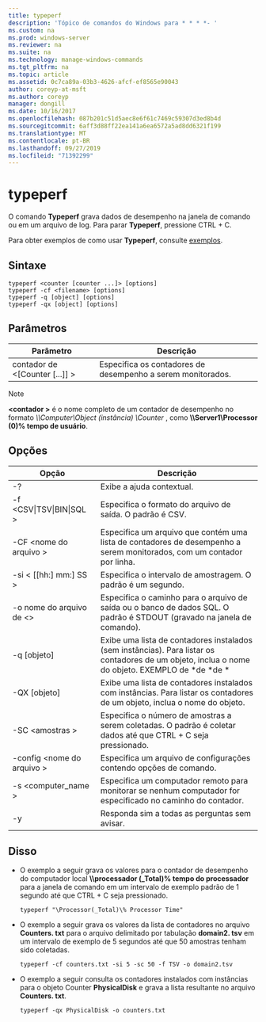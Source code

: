 ```yaml
---
title: typeperf
description: 'Tópico de comandos do Windows para * * * *- '
ms.custom: na
ms.prod: windows-server
ms.reviewer: na
ms.suite: na
ms.technology: manage-windows-commands
ms.tgt_pltfrm: na
ms.topic: article
ms.assetid: 0c7ca89a-03b3-4626-afcf-ef8565e90043
author: coreyp-at-msft
ms.author: coreyp
manager: dongill
ms.date: 10/16/2017
ms.openlocfilehash: 087b201c51d5aec8e6f61c7469c59307d3ed8b4d
ms.sourcegitcommit: 6aff3d88ff22ea141a6ea6572a5ad8dd6321f199
ms.translationtype: MT
ms.contentlocale: pt-BR
ms.lasthandoff: 09/27/2019
ms.locfileid: "71392299"
---
```

# <a name="typeperf"></a>typeperf



O comando **Typeperf** grava dados de desempenho na janela de comando ou em um arquivo de log. Para parar **Typeperf**, pressione CTRL + C.

Para obter exemplos de como usar **Typeperf**, consulte [exemplos](#BKMK_EXAMPLES).

## <a name="syntax"></a>Sintaxe

```
typeperf <counter [counter ...]> [options]
typeperf -cf <filename> [options]
typeperf -q [object] [options]
typeperf -qx [object] [options]
```

## <a name="parameters"></a>Parâmetros

|Parâmetro|Descrição|
|---------|-----------|
|contador de \<[Counter [...]] >|Especifica os contadores de desempenho a serem monitorados.|

> [!NOTE]
> **\<contador >** é o nome completo de um contador de desempenho no formato *\\\\Computer\Object (instância) \Counter* , como **\\\\Server1\Processor (0)\% tempo de usuário**.

## <a name="options"></a>Opções

|                   Opção                   |                                                         Descrição                                                          |
|--------------------------------------------|------------------------------------------------------------------------------------------------------------------------------|
|                     -?                     |                                               Exibe a ajuda contextual.                                               |
| -f \<CSV&verbar;TSV&verbar;BIN&verbar;SQL > |                                    Especifica o formato do arquivo de saída. O padrão é CSV.                                     |
|              -CF \<nome do arquivo >               |              Especifica um arquivo que contém uma lista de contadores de desempenho a serem monitorados, com um contador por linha.               |
|             -si < [[hh:] mm:] SS >             |                                  Especifica o intervalo de amostragem. O padrão é um segundo.                                   |
|               -o nome do arquivo de \<>               |     Especifica o caminho para o arquivo de saída ou o banco de dados SQL. O padrão é STDOUT (gravado na janela de comando).      |
|                -q [objeto]                 | Exibe uma lista de contadores instalados (sem instâncias). Para listar os contadores de um objeto, inclua o nome do objeto. EXEMPLO de \*de \*de \* |
|                -QX [objeto]                |        Exibe uma lista de contadores instalados com instâncias. Para listar os contadores de um objeto, inclua o nome do objeto.        |
|               -SC \<amostras >               |             Especifica o número de amostras a serem coletadas. O padrão é coletar dados até que CTRL + C seja pressionado.              |
|            -config \<nome do arquivo >             |                                    Especifica um arquivo de configurações contendo opções de comando.                                     |
|            -s \<computer_name >             |                   Especifica um computador remoto para monitorar se nenhum computador for especificado no caminho do contador.                    |
|                     -y                     |                                        Responda sim a todas as perguntas sem avisar.                                        |

## <a name="BKMK_EXAMPLES"></a>Disso

- O exemplo a seguir grava os valores para o contador de desempenho do computador local **\\\\processador (_Total)\% tempo do processador** para a janela de comando em um intervalo de exemplo padrão de 1 segundo até que CTRL + C seja pressionado.  
  ```
  typeperf "\Processor(_Total)\% Processor Time"
  ```  
- O exemplo a seguir grava os valores da lista de contadores no arquivo **Counters. txt** para o arquivo delimitado por tabulação **domain2. tsv** em um intervalo de exemplo de 5 segundos até que 50 amostras tenham sido coletadas.  
  ```
  typeperf -cf counters.txt -si 5 -sc 50 -f TSV -o domain2.tsv
  ```  
- O exemplo a seguir consulta os contadores instalados com instâncias para o objeto Counter **PhysicalDisk** e grava a lista resultante no arquivo **Counters. txt**.  
  ```
  typeperf -qx PhysicalDisk -o counters.txt
  ```
